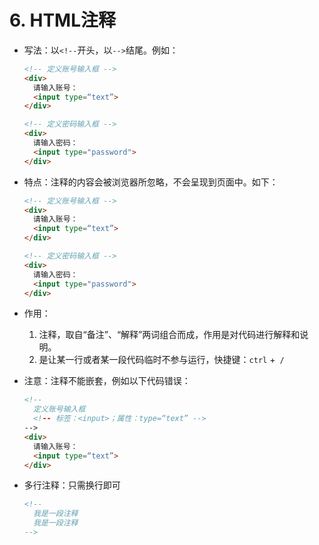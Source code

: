 # 6. HTML注释

- 写法：以`<!--`开头，以`-->`结尾。例如：

  ```html
  <!-- 定义账号输入框 -->
  <div>
    请输入账号：
    <input type=“text”>
  </div>
  
  <!-- 定义密码输入框 -->
  <div>
    请输入密码：
    <input type="password">
  </div>
  ```

- 特点：注释的内容会被浏览器所忽略，不会呈现到页面中。如下：

  ```html preview
  <!-- 定义账号输入框 -->
  <div>
    请输入账号：
    <input type=“text”>
  </div>
  
  <!-- 定义密码输入框 -->
  <div>
    请输入密码：
    <input type="password">
  </div>
  ```

- 作用：

  1. 注释，取自“备注”、“解释”两词组合而成，作用是对代码进行解释和说明。
  2. 是让某一行或者某一段代码临时不参与运行，快捷键：`ctrl` +` /`

- 注意：注释不能嵌套，例如以下代码错误：

  ```html preview
  <!--
    定义账号输入框 
    <!-- 标签：<input>；属性：type=“text” -->
  -->
  <div>
    请输入账号：
    <input type=“text”>
  </div>
  
  ```

- 多行注释：只需换行即可

  ```html
  <!--
    我是一段注释
    我是一段注释
  -->
  ```

  

  

